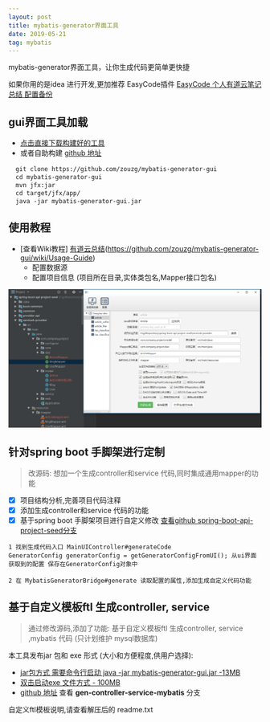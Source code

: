 ```yaml
---
layout: post
title: mybatis-generator界面工具
date: 2019-05-21
tag: mybatis
---
```


mybatis-generator界面工具，让你生成代码更简单更快捷

如果你用的是idea 进行开发,更加推荐 EasyCode插件 [EasyCode 个人有道云笔记总结 配置备份](http://note.youdao.com/noteshare?id=1602e6bf67f66b7df774a78a0eb61076&sub=07E9AE76FFDE49088BB2A6BEF96304C7)


## gui界面工具加载
* [点击直接下载构建好的工具](https://javabus.oss-cn-beijing.aliyuncs.com/mybatis-generator-gui.jar)
* 或者自助构建  [github 地址](https://github.com/javastar920905/mybatis-generator-gui)
```
  git clone https://github.com/zouzg/mybatis-generator-gui
  cd mybatis-generator-gui
  mvn jfx:jar
  cd target/jfx/app/
  java -jar mybatis-generator-gui.jar
```

## 使用教程
* [查看Wiki教程]  [有道云总结](http://note.youdao.com/noteshare?id=67cc459245c8d1390700f96381ca3f9d&sub=4DC8E9A1697C4B6690E0907659037FEA)(https://github.com/zouzg/mybatis-generator-gui/wiki/Usage-Guide)
  * 配置数据源
  * 配置项目信息 (项目所在目录,实体类包名,Mapper接口包名)

<img src="/images/posts/mybatisgui/mybatis_gui.png"   >  


## 针对spring boot 手脚架进行定制 
> 改源码: 想加一个生成controller和service 代码,同时集成通用mapper的功能
* [x] 项目结构分析,完善项目代码注释
* [x] 添加生成controller和service 代码的功能  
* [x] 基于spring boot 手脚架项目进行自定义修改 [查看github  spring-boot-api-project-seed分支](https://github.com/javastar920905/mybatis-generator-gui/tree/spring-boot-api-project-seed) 

```
1 找到生成代码入口 MainUIController#generateCode
GeneratorConfig generatorConfig = getGeneratorConfigFromUI(); 从ui界面获取到的配置 保存在GeneratorConfig对象中

2 在 MybatisGeneratorBridge#generate 读取配置的属性,添加生成自定义代码功能

```

## 基于自定义模板ftl 生成controller, service
> 通过修改源码,添加了功能: 基于自定义模板ftl 生成controller, service ,mybatis 代码 (只计划维护 mysql数据库)

本工具发布jar 包和 exe 形式 (大小和方便程度,供用户选择): 
* [jar包方式 需要命令行启动 java -jar mybatis-generator-gui.jar -13MB](https://javabus.oss-cn-beijing.aliyuncs.com/code-gen-gui-jar.zip)
* [双击启动exe 文件方式 - 100MB](https://javabus.oss-cn-beijing.aliyuncs.com/code-gen-gui-jar.zip)
* [github 地址](https://github.com/javastar920905/mybatis-generator-gui/tree/gen-controller-service-mybatis)  查看 **gen-controller-service-mybatis** 分支
 
自定义ftl模板说明,请查看解压后的 readme.txt